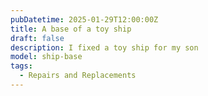 ```yaml
---
pubDatetime: 2025-01-29T12:00:00Z
title: A base of a toy ship
draft: false
description: I fixed a toy ship for my son
model: ship-base
tags:
  - Repairs and Replacements
---
```

